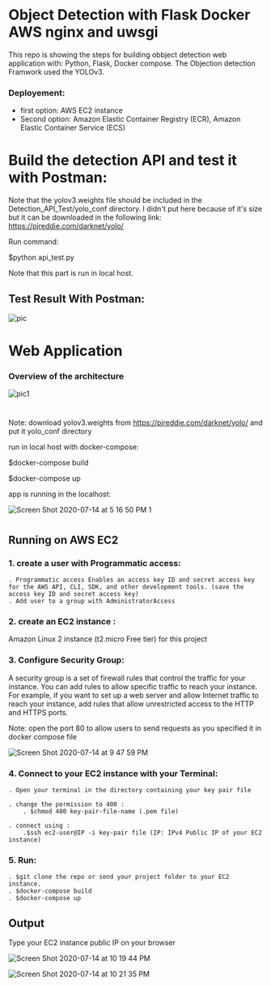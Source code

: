 # Object Detection with Flask Docker AWS nginx and uwsgi

This repo is showing the steps for building obbject detection web application with:
Python, Flask, Docker compose.
The Objection detection Framwork used the YOLOv3.

### Deployement:
  - first option: AWS EC2 instance
  - Second option: Amazon Elastic Container Registry (ECR), Amazon Elastic Container Service (ECS) 


# Build the detection API and test it with Postman:

Note that the yolov3.weights file should be included in the Detection_API_Test/yolo_conf directory. I didn't put here because of it's size but it can be downloaded in the following link: https://pjreddie.com/darknet/yolo/

Run command:

$python api_test.py

Note that this part is run in local host.


## Test Result With Postman: 
![pic](https://user-images.githubusercontent.com/44145876/87327240-692b4180-c566-11ea-83f7-6c3824655667.png)


# Web Application

<!-- The architecture picture here nginx -->
### Overview of the architecture

![pic1](https://user-images.githubusercontent.com/44145876/87399587-2743df00-c5ea-11ea-9870-f60802141800.png)

#



Note: download yolov3.weights from https://pjreddie.com/darknet/yolo/ and put it yolo_conf directory



run in local host with docker-compose:

$docker-compose build

$docker-compose up


app is running in the localhost:


![Screen Shot 2020-07-14 at 5 16 50 PM 1](https://user-images.githubusercontent.com/44145876/87408410-008ba580-c5f6-11ea-939f-8aee5686a25d.png)

#


## Running on AWS EC2

### 1. create a user with Programmatic access:
	. Programmatic access Enables an access key ID and secret access key for the AWS API, CLI, SDK, and other development tools. (save the access key ID and secret access key)
	. Add user to a group with AdministratorAccess 

### 2. create an EC2 instance : 
Amazon Linux 2 instance (t2.micro Free tier) for this project

### 3. Configure Security Group:
A security group is a set of firewall rules that control the traffic for your instance. You can add rules to allow specific traffic to reach your instance. For example, if you want to set up a web server and allow Internet traffic to reach your instance, add rules that allow unrestricted access to the HTTP and HTTPS ports.

Note: open the port 80 to allow users to send requests as you specified it in docker compose file

![Screen Shot 2020-07-14 at 9 47 59 PM](https://user-images.githubusercontent.com/44145876/87433965-802c6b00-c61c-11ea-867f-365d1b669bc1.png)


### 4. Connect to your EC2 instance with your Terminal:
	. Open your terminal in the directory containing your key pair file

	. change the permission to 400 : 
		. $chmod 400 key-pair-file-name (.pem file)

	. connect using :
		.$ssh ec2-user@IP -i key-pair file (IP: IPv4 Public IP of your EC2 instance)


### 5. Run:
	. $git clone the repo or send your project folder to your EC2 instance.
	. $docker-compose build
	. $docker-compose up


## Output

Type your EC2 instance public IP on your browser


![Screen Shot 2020-07-14 at 10 19 44 PM](https://user-images.githubusercontent.com/44145876/87437146-83295a80-c620-11ea-844d-01d6a39d6ca9.png)


![Screen Shot 2020-07-14 at 10 21 35 PM](https://user-images.githubusercontent.com/44145876/87437159-8886a500-c620-11ea-8b7d-7a03064b10a5.png)







